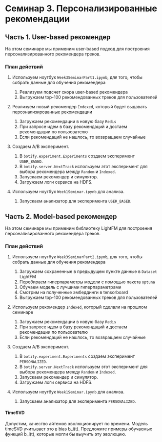 # Семинар 3. Персонализированные рекомендации

## Часть 1. User-based рекомендер

На этом семинаре мы применим user-based подход для построения персонализированного рекомендера треков. 

### План действий

1. Используем ноутбук `Week3SeminarPart1.ipynb`, для того, чтобы собрать данные для обучения рекомендера
    1. Реализуем подсчет скора user-based рекомендера
    2. Выгружаем top-100 рекомендованных треков для пользователей
    
2. Реализуем новый рекомендер `Indexed`, который будет выдавать персонализированные рекомендации
    1. Загружаем рекомендации в новую базу `Redis`
    2. При запросе идем в базу рекомендаций и достаем рекомендации по пользователю
    3. Если рекомендаций не нашлось, то возвращаем случайные
    
3. Создаем A/B эксперимент.
    1. В `botify.experiment.Experiments` создаем эксперимент `USER_BASED`.
    2. В `botify.server.NextTrack` используем этот эксперимент для выбора рекомендера между `Random` и `Indexed`.
    3. Запускаем рекомендер и симулятор.
    4. Загружаем логи сервиса на HDFS.
   
4. Используем ноутбук `Week1Seminar.ipynb` для анализа.
    1. Запускаем анализатор для эксперимента `USER_BASED`.

## Часть 2. Model-based рекомендер

На этом семинаре мы применим библиотеку LightFM для построения персонализированного рекомендера треков. 

### План действий
        
1.  Используем ноутбук `Week3SeminarPart2.ipynb`, для того, чтобы собрать данные для обучения рекомендера
    1. Загружаем сохраненные в предыдущем пункте данные в `Dataset` LightFM
    2. Перебираем гиперпараметры модели с помощью пакета `optuna`
    3. Обучаем модель с лучшими гиперпараметрами
    4. Смотрим на полученные эмбеддинги в tensorboard
    5. Выгружаем top-100 рекомендованных треков для пользователей
    
2. Используем рекомендер `Indexed`, который сделали на прошлом семинаре
    1. Загружаем рекомендации в новую базу `Redis`
    2. При запросе идем в базу рекомендаций и достаем рекомендации по пользователю
    3. Если рекомендаций не нашлось, то возвращаем случайные
    
3. Создаем A/B эксперимент.
    1. В `botify.experiment.Experiments` создаем эксперимент `PERSONALIZED`.
    2. В `botify.server.NextTrack` используем этот эксперимент для выбора рекомендера между `Random` и `Indexed`.
    3. Запускаем рекомендер и симулятор.
    4. Загружаем логи сервиса на HDFS.
   
4. Используем ноутбук `Week1Seminar.ipynb` для анализа.
    1. Запускаем анализатор для эксперимента `PERSONALIZED`.

#### TimeSVD

Допустим, качество айтемов эволюционирует по времени. Модель timeSVD учитывает это в bias b_i(t). Предложите примеры обучаемых функций b_i(t), которые могли бы выучить эту эволюцию.